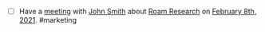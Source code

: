 - [ ] Have a [meeting](./meeting.md) with [John Smith](<./John Smith.md>) about [Roam Research](<./Roam Research.md>) on [February 8th, 2021](<./February 8th, 2021.md>). #marketing